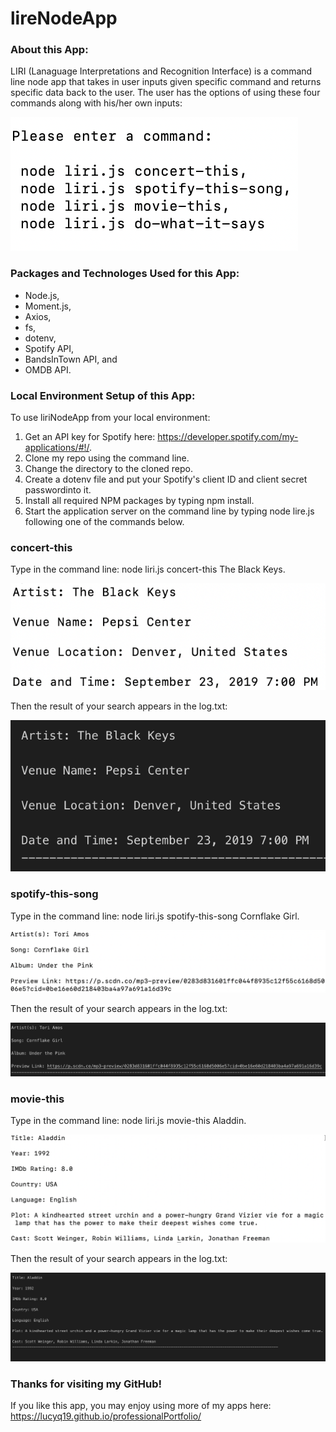 # lireNodeApp

### About this App:

LIRI (Lanaguage Interpretations and Recognition Interface) is a command line node app that takes in user inputs given specific command and returns specific data back to the user.  The user has the options of using these four commands along with his/her own inputs:

 ![Image of four commands](./images/fourCommandsfortheCommandLine.png)

 ### Packages and Technologes Used for this App:

 * Node.js,
 * Moment.js,
 * Axios,
 * fs,
 * dotenv,
 * Spotify API,
 * BandsInTown API, and
 * OMDB API.

### Local Environment Setup of this App:

To use liriNodeApp from your local environment:

1. Get an API key for Spotify here: <https://developer.spotify.com/my-applications/#!/>.
2. Clone my repo using the command line.
3. Change the directory to the cloned repo.
4. Create a dotenv file and put your Spotify's client ID and client secret passwordinto it.
4. Install all required NPM packages by typing npm install.
5. Start the application server on the command line by typing node lire.js following one of the commands below.

### concert-this 

Type in the command line: node liri.js concert-this The Black Keys.

![Image of concert-this](./images/concertThis.png)

Then the result of your search appears in the log.txt:

![Image of concert-this log](./images/concertThisLog.png)

### spotify-this-song

Type in the command line: node liri.js spotify-this-song Cornflake Girl.

![Image of spotify-this-song](./images/spotifyThisSong.png)

Then the result of your search appears in the log.txt:

![Image of spotify-this-song log](./images/spotifyThisSongLog.png)

### movie-this

Type in the command line: node liri.js movie-this Aladdin.

![Image of movie-this](./images/movieThis.png)

Then the result of your search appears in the log.txt:

![Image of movie-this log](./images/movieThisLog.png)


### Thanks for visiting my GitHub!

If you like this app, you may enjoy using more of my apps here: https://lucyq19.github.io/professionalPortfolio/
